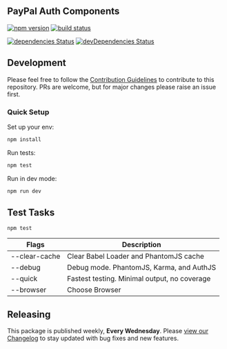 PayPal Auth Components
----------------------

[![npm version](https://img.shields.io/npm/v/@paypal/identity-components.svg?style=flat-square)](https://www.npmjs.com/package/@paypal/identity-components) [![build status](https://img.shields.io/travis/paypal/paypal-identity-components/master.svg?style=flat-square)](https://travis-ci.org/paypal/paypal-identity-components)

[![dependencies Status](https://david-dm.org/paypal/paypal-identity-components/status.svg)](https://david-dm.org/paypal/paypal-identity-components) [![devDependencies Status](https://david-dm.org/paypal/paypal-identity-components/dev-status.svg)](https://david-dm.org/paypal/paypal-identity-components?type=dev)

## Development

Please feel free to follow the [Contribution Guidelines](./CONTRIBUTING.md) to contribute to this repository. PRs are welcome, but for major changes please raise an issue first.

### Quick Setup

Set up your env:

```bash
npm install
```

Run tests:

```bash
npm test
```

Run in dev mode:

```bash
npm run dev
```

## Test Tasks
```
npm test
```

| Flags  | Description |
| ------------- | ------------- |
| --clear-cache | Clear Babel Loader and PhantomJS cache |
| --debug | Debug mode.  PhantomJS, Karma, and AuthJS  |
| --quick | Fastest testing.  Minimal output, no coverage |
| --browser | Choose Browser |

## Releasing

This package is published weekly, **Every Wednesday**. Please [view our Changelog](CHANGELOG.md) to stay updated with bug fixes and new features.
